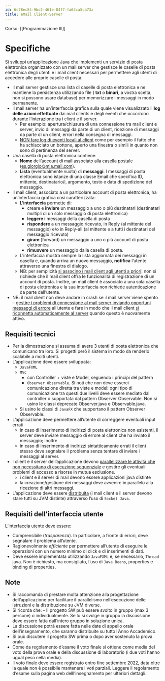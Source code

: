```yaml
---
id: 6c78ec84-9bc2-461e-84f7-fa63ca5ca73a
title: eMail Client-Server
---
```


Corso: [[Programmazione III]]

# Specifiche

Si sviluppi un’applicazione Java che implementi un servizio di posta elettronica organizzato con un mail server che gestisce le caselle di posta elettronica degli utenti e i mail client necessari per permettere agli utenti di accedere alle proprie caselle di posta.

- Il mail server gestisce una lista di caselle di posta elettronica e ne mantiene la persistenza utilizzando file ( **txt** o **binari**, a vostra scelta, non si possono usare database) per memorizzare i messaggi in modo permanente.
- Il mail server ha un’interfaccia grafica sulla quale viene visualizzato il **log delle azioni effettuate** dai mail clients e degli eventi che occorrono durante l’interazione tra i client e il server.
  - Per esempio: apertura/chiusura di una connessione tra mail client e server, invio di messaggi da parte di un client, ricezione di messaggi da parte di un client, errori nella consegna di messaggi.
  - <u>NON fare log di eventi locali al client</u> come per esempio il fatto che ha schiacciato un bottone, aperto una finestra o simili in quanto non sono di pertinenza del server.
- Una casella di posta elettronica contiene:
  - **Nome** dell’account di mail associato alla casella postale (es.giorgio@mia.mail.com).
  - **Lista** (eventualmente vuota) di **messaggi**. I messaggi di posta elettronica sono istanze di una classe Email che specifica ID, mittente, destinatario/i, argomento, testo e data di spedizione del messaggio.
- Il mail client, associato a un particolare account di posta elettronica, ha un’interfaccia grafica così caratterizzata:
  - **L’interfaccia** permette di:
    - creare e **inviare** un messaggio a uno o più destinatari (destinatari multipli di un solo messaggio di posta elettronica)
    - **leggere** i messaggi della casella di posta
    - **rispondere** a un messaggio ricevuto, in Reply (al mittente del messaggio) e/o in Reply-all (al mittente e a tutti i destinatari del messaggio ricevuto)
    - **girare** (forward) un messaggio a uno o più account di posta elettronica
    - **rimuovere** un messaggio dalla casella di posta.
  - L’interfaccia mostra sempre la lista aggiornata dei messaggi in casella e, quando arriva un nuovo messaggio, **notifica** l’utente attraverso una finestra di dialogo.
  - NB: per semplicità <u>si associno i mail client agli utenti a priori</u>: non si richiede che il mail client offra le funzionalità di registrazione di un account di posta. Inoltre, un mail client è associato a una sola casella di posta elettronica e la sua interfaccia non richiede autenticazione da parte dell’utente.
- NB: il mail client non deve andare in crash se il mail server viene spento – <u>gestire i problemi di connessione al mail server inviando opportuni messaggi di errore</u> all’utente e fare in modo che il mail client <u>si riconnetta automaticamente al server</u> quando questo è nuovamente attivo.

## Requisiti tecnici

- Per la dimostrazione si assuma di avere 3 utenti di posta elettronica che comunicano tra loro. Si progetti però il sistema in modo da renderlo scalabile a molti utenti.
- L’applicazione deve essere sviluppata:
  - `JavaFXML`
  - `MVC`
    - con Controller + viste e Model, seguendo i principi del pattern
    - `Observer Observable`. Si noti che non deve esserci comunicazione diretta tra viste e model: ogni tipo di comunicazione tra questi due livelli deve essere mediato dal controller o supportata dal pattern Observer Observable. Non si usino le classi deprecate Observer.java e Observable.java.
  - Si usino le classi di `JavaFX` che supportano il pattern Observer Observable.
- L’applicazione deve permettere all’utente di correggere eventuali input errati
  - in caso di inserimento di indirizzi di posta elettronica non esistenti, il server deve inviare messaggio di errore al client che ha inviato il messaggio; inoltre
  - in caso di inserimento di indirizzi sintatticamente errati il client stesso deve segnalare il problema senza tentare di inviare i messaggi al server.
- I client e il server dell’applicazione devono <u>parallelizzare le attività che non necessitano di esecuzione sequenziale</u> e gestire gli eventuali problemi di accesso a risorse in mutua esclusione.
  - i client e il server di mail devono essere applicazioni java distinte
  - la creazione/gestione dei messaggi deve avvenire in parallelo alla ricezione di altri messaggi.
- L’applicazione deve essere <u>distribuita</u> (i mail client e il server devono stare tutti su JVM distinte) attraverso l’uso di `Socket Java`.

## Requisiti dell’interfaccia utente

L’interfaccia utente deve essere:

- Comprensibile (*trasparenza*). In particolare, a fronte di errori, deve segnalare il problema all’utente.
- Ragionevolmente *efficiente* per permettere all’utente di eseguire le operazioni con un numero minimo di click e di inserimenti di dati.
- Deve essere implementata utilizzando `JavaFXML` e, se necessario, `Thread` java. Non è richiesto, ma consigliato, l’uso di `Java Beans`, properties e binding di properties.

## Note

- Si raccomanda di prestare molta attenzione alla progettazione dell’applicazione per facilitare il parallelismo nell’esecuzione delle istruzioni e la distribuzione su JVM diverse.
- Si ricorda che: - Il progetto SW può essere svolto in gruppo (max 3 persone) o individualmente. Se lo si svolge in gruppo la discussione deve essere fatta dall’intero gruppo in soluzione unica.
- La discussione potrà essere fatta nelle date di appello orale dell’insegnamento, che saranno distribuite su tutto l’Anno Accademico.
- Si può discutere il progetto SW prima o dopo aver sostenuto la prova orale.
- Come da regolamento d’esame il voto finale si ottiene come media del voto della prova orale e della discussione di laboratorio (i due voti hanno ugual peso nella media).
- Il voto finale deve essere registrato entro fine settembre 2022, data oltre la quale non è possibile mantenere i voti parziali. Leggere il regolamento d’esame sulla pagina web delll’insegnamento per ulteriori dettagli.

